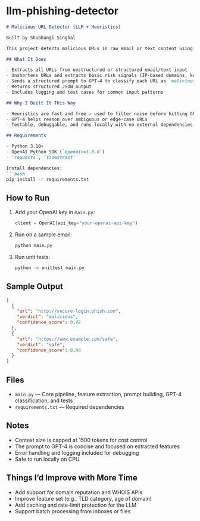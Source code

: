 # llm-phishing-detector

````markdown
# Malicious URL Detector (LLM + Heuristics)

Built by Shubhangi Singhal

This project detects malicious URLs in raw email or text content using basic heuristics and GPT-4 for classification. It’s written to be simple, testable, and cost-aware, without unnecessary complexity.

## What It Does

- Extracts all URLs from unstructured or structured email/text input
- Unshortens URLs and extracts basic risk signals (IP-based domains, keywords, encoded characters, etc.)
- Sends a structured prompt to GPT-4 to classify each URL as `malicious`, `safe`, or `unknown`
- Returns structured JSON output
- Includes logging and test cases for common input patterns

## Why I Built It This Way

- Heuristics are fast and free — used to filter noise before hitting GPT-4
- GPT-4 helps reason over ambiguous or edge-case URLs
- Testable, debuggable, and runs locally with no external dependencies beyond OpenAI + basic libraries

## Requirements

- Python 3.10+
- OpenAI Python SDK (`openai>=1.0.0`)
- `requests`, `tldextract`

Install dependencies:
```bash
pip install -r requirements.txt
````

## How to Run

1. Add your OpenAI key in `main.py`:

   ```python
   client = OpenAI(api_key="your-openai-api-key")
   ```

2. Run on a sample email:

   ```bash
   python main.py
   ```

3. Run unit tests:

   ```bash
   python -m unittest main.py
   ```

## Sample Output

```json
[
  {
    "url": "http://secure-login.phish.com",
    "verdict": "malicious",
    "confidence_score": 0.92
  },
  {
    "url": "https://www.example.com/safe",
    "verdict": "safe",
    "confidence_score": 0.98
  }
]
```

## Files

* `main.py` — Core pipeline, feature extraction, prompt building, GPT-4 classification, and tests
* `requirements.txt` — Required dependencies

## Notes

* Context size is capped at 1500 tokens for cost control
* The prompt to GPT-4 is concise and focused on extracted features
* Error handling and logging included for debugging
* Safe to run locally on CPU

## Things I’d Improve with More Time

* Add support for domain reputation and WHOIS APIs
* Improve feature set (e.g., TLD category, age of domain)
* Add caching and rate-limit protection for the LLM
* Support batch processing from inboxes or files
